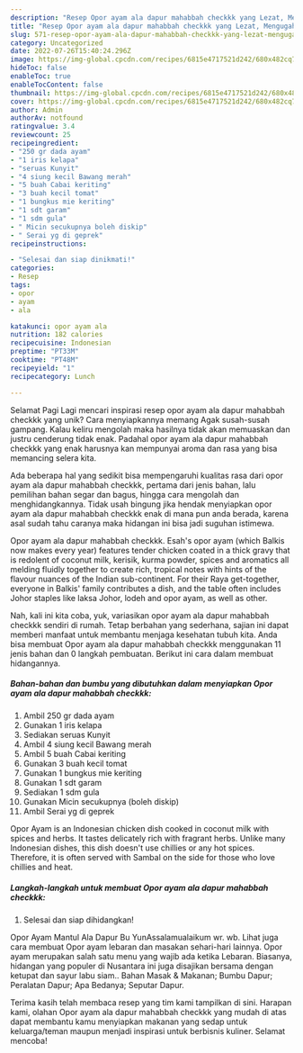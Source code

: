 ```yaml
---
description: "Resep Opor ayam ala dapur mahabbah checkkk yang Lezat, Mengugah Selera"
title: "Resep Opor ayam ala dapur mahabbah checkkk yang Lezat, Mengugah Selera"
slug: 571-resep-opor-ayam-ala-dapur-mahabbah-checkkk-yang-lezat-mengugah-selera
category: Uncategorized
date: 2022-07-26T15:40:24.296Z
image: https://img-global.cpcdn.com/recipes/6815e4717521d242/680x482cq70/opor-ayam-ala-dapur-mahabbah-checkkk-foto-resep-utama.jpg
hideToc: false
enableToc: true
enableTocContent: false
thumbnail: https://img-global.cpcdn.com/recipes/6815e4717521d242/680x482cq70/opor-ayam-ala-dapur-mahabbah-checkkk-foto-resep-utama.jpg
cover: https://img-global.cpcdn.com/recipes/6815e4717521d242/680x482cq70/opor-ayam-ala-dapur-mahabbah-checkkk-foto-resep-utama.jpg
author: Admin
authorAv: notfound
ratingvalue: 3.4
reviewcount: 25
recipeingredient:
- "250 gr dada ayam"
- "1 iris kelapa"
- "seruas Kunyit"
- "4 siung kecil Bawang merah"
- "5 buah Cabai keriting"
- "3 buah kecil tomat"
- "1 bungkus mie keriting"
- "1 sdt garam"
- "1 sdm gula"
- " Micin secukupnya boleh diskip"
- " Serai yg di geprek"
recipeinstructions:

- "Selesai dan siap dinikmati!"
categories:
- Resep
tags:
- opor
- ayam
- ala

katakunci: opor ayam ala 
nutrition: 182 calories
recipecuisine: Indonesian
preptime: "PT33M"
cooktime: "PT48M"
recipeyield: "1"
recipecategory: Lunch

---
```



Selamat Pagi Lagi mencari inspirasi resep opor ayam ala dapur mahabbah checkkk yang unik? Cara menyiapkannya memang Agak susah-susah gampang. Kalau keliru mengolah maka hasilnya tidak akan memuaskan dan justru cenderung tidak enak. Padahal opor ayam ala dapur mahabbah checkkk yang enak harusnya kan mempunyai aroma dan rasa yang bisa memancing selera kita.


Ada beberapa hal yang sedikit bisa mempengaruhi kualitas rasa dari opor ayam ala dapur mahabbah checkkk, pertama dari jenis bahan, lalu pemilihan bahan segar dan bagus, hingga cara mengolah dan menghidangkannya. Tidak usah bingung jika hendak menyiapkan opor ayam ala dapur mahabbah checkkk enak di mana pun anda berada, karena asal sudah tahu caranya maka hidangan ini bisa jadi suguhan istimewa.

Opor ayam ala dapur mahabbah checkkk. Esah&#39;s opor ayam (which Balkis now makes every year) features tender chicken coated in a thick gravy that is redolent of coconut milk, kerisik, kurma powder, spices and aromatics all melding fluidly together to create rich, tropical notes with hints of the flavour nuances of the Indian sub-continent. For their Raya get-together, everyone in Balkis&#39; family contributes a dish, and the table often includes Johor staples like laksa Johor, lodeh and opor ayam, as well as other.


Nah, kali ini kita coba, yuk, variasikan opor ayam ala dapur mahabbah checkkk sendiri di rumah. Tetap berbahan yang sederhana, sajian ini dapat memberi manfaat untuk membantu menjaga kesehatan tubuh kita. Anda bisa membuat Opor ayam ala dapur mahabbah checkkk menggunakan 11 jenis bahan dan 0 langkah pembuatan. Berikut ini cara dalam membuat hidangannya.

<!--inarticleads1-->

##### Bahan-bahan dan bumbu yang dibutuhkan dalam menyiapkan Opor ayam ala dapur mahabbah checkkk:

1. Ambil 250 gr dada ayam
1. Gunakan 1 iris kelapa
1. Sediakan seruas Kunyit
1. Ambil 4 siung kecil Bawang merah
1. Ambil 5 buah Cabai keriting
1. Gunakan 3 buah kecil tomat
1. Gunakan 1 bungkus mie keriting
1. Gunakan 1 sdt garam
1. Sediakan 1 sdm gula
1. Gunakan  Micin secukupnya (boleh diskip)
1. Ambil  Serai yg di geprek


Opor Ayam is an Indonesian chicken dish cooked in coconut milk with spices and herbs. It tastes delicately rich with fragrant herbs. Unlike many Indonesian dishes, this dish doesn&#39;t use chillies or any hot spices. Therefore, it is often served with Sambal on the side for those who love chillies and heat. 

<!--inarticleads2-->

##### Langkah-langkah untuk membuat Opor ayam ala dapur mahabbah checkkk:


1. Selesai dan siap dihidangkan!

Opor Ayam Mantul Ala Dapur Bu YunAssalamualaikum wr. wb. Lihat juga cara membuat Opor ayam lebaran dan masakan sehari-hari lainnya. Opor ayam merupakan salah satu menu yang wajib ada ketika Lebaran. Biasanya, hidangan yang populer di Nusantara ini juga disajikan bersama dengan ketupat dan sayur labu siam.. Bahan Masak &amp; Makanan; Bumbu Dapur; Peralatan Dapur; Apa Bedanya; Seputar Dapur. 

Terima kasih telah membaca resep yang tim kami tampilkan di sini. Harapan kami, olahan Opor ayam ala dapur mahabbah checkkk yang mudah di atas dapat membantu kamu menyiapkan makanan yang sedap untuk keluarga/teman maupun menjadi inspirasi untuk berbisnis kuliner. Selamat mencoba!

